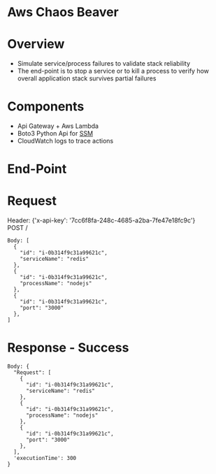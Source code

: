 # Aws Chaos Beaver #

# Overview #
* Simulate service/process failures to validate stack reliability
* The end-point is to stop a service or to kill a process to verify how overall application stack survives partial failures

# Components #
* Api Gateway + Aws Lambda
* Boto3 Python Api for [SSM](http://boto3.readthedocs.io/en/latest/reference/services/ssm.html)
* CloudWatch logs to trace actions

# End-Point #

# Request #
Header: {'x-api-key': '7cc6f8fa-248c-4685-a2ba-7fe47e18fc9c'}  
POST /  
```
Body: [
  {
    "id": "i-0b314f9c31a99621c",
    "serviceName": "redis"
  },
  {
    "id": "i-0b314f9c31a99621c",
    "processName": "nodejs"
  },
  {
    "id": "i-0b314f9c31a99621c",
    "port": "3000"
  },  
]
```

# Response - Success #
```
Body: {
  "Request": [
    {
      "id": "i-0b314f9c31a99621c",
      "serviceName": "redis"
    },
    {
      "id": "i-0b314f9c31a99621c",
      "processName": "nodejs"
    },
    {
      "id": "i-0b314f9c31a99621c",
      "port": "3000"
    },  
  ],
  'executionTime': 300
}
```
